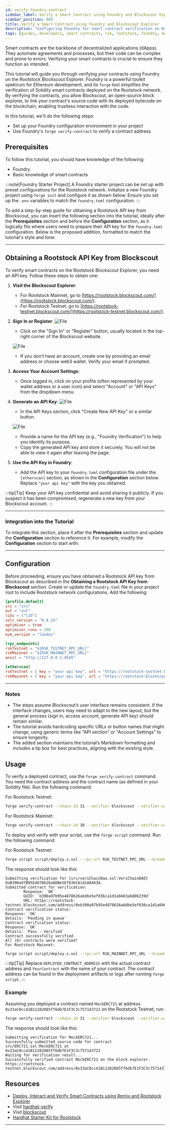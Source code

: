 ```yaml
---
id: verify-foundry-contract
sidebar_label: Verify a Smart Contract using Foundry and Blockscout Explorer
sidebar_position: 400
title: Verify a Smart Contract using Foundry and Blockscout Explorer
description: "Configuring Foundry for smart contract verification on Rootstock"
tags: [guides, developers, smart contracts, rsk, rootstock, foundry, dApps, ethers]
---
```




Smart contracts are the backbone of decentralized applications (dApps). They automate agreements and processes, but their code can be complex and prone to errors. Verifying your smart contracts is crucial to ensure they function as intended.

This tutorial will guide you through verifying your contracts using Foundry on the Rootstock Blockscout Explorer. Foundry is a powerful toolkit spektrum for Ethereum development, and its `forge` tool simplifies the verification of Solidity smart contracts deployed on the Rootstock network. By verifying the contracts, you allow Blockscout, an open-source block explorer, to link your contract's source code with its deployed bytecode on the blockchain, enabling trustless interaction with the code.

In this tutorial, we'll do the following steps:

- Set up your Foundry configuration environment in your project
- Use Foundry's `forge verify-contract` to verify a contract address

## Prerequisites

To follow this tutorial, you should have knowledge of the following:

- Foundry
- Basic knowledge of smart contracts

:::note[Foundry Starter Project]
A Foundry starter project can be set up with preset configurations for the Rootstock network. Initialize a new Foundry project using `forge init` and configure it as shown below. Ensure you set up the `.env` variables to match the `foundry.toml` configuration.
:::

To add a step-by-step guide for obtaining a Rootstock API key from Blockscout, you can insert the following section into the tutorial, ideally after the **Prerequisites** section and before the **Configuration** section, as it logically fits where users need to prepare their API key for the `foundry.toml` configuration. Below is the proposed addition, formatted to match the tutorial's style and tone:

---

## Obtaining a Rootstock API Key from Blockscout

To verify smart contracts on the Rootstock Blockscout Explorer, you need an API key. Follow these steps to obtain one:

1. **Visit the Blockscout Explorer**:
   - For Rootstock Mainnet, go to [https://rootstock.blockscout.com/](https://rootstock.blockscout.com/).
   - For Rootstock Testnet, go to [https://rootstock-testnet.blockscout.com/](https://rootstock-testnet.blockscout.com/).


2. **Sign In or Register**:
![File](./images/login.png)
   - Click on the "Sign In" or "Register" button, usually located in the top-right corner of the Blockscout website.

   ![File](./images/choose.png)
   - If you don’t have an account, create one by providing an email address or choose web3 wallet. Verify your email if prompted.

4. **Access Your Account Settings**:
   - Once logged in, click on your profile (often represented by your wallet address or a user icon) and select "Account" or "API Keys" from the dropdown menu.

5. **Generate an API Key**:
![File](./images/add.png)
   - In the API Keys section, click "Create New API Key" or a similar button.

   ![File](./images/name.png)
   - Provide a name for the API key (e.g., "Foundry Verification") to help you identify its purpose.
   - Copy the generated API key and store it securely. You will not be able to view it again after leaving the page.

6. **Use the API Key in Foundry**:
   - Add the API key to your `foundry.toml` configuration file under the `[etherscan]` section, as shown in the **Configuration** section below. Replace `"your api key"` with the key you obtained.

:::tip[Tip]
Keep your API key confidential and avoid sharing it publicly. If you suspect it has been compromised, regenerate a new key from your Blockscout account.
:::

---

### Integration into the Tutorial

To integrate this section, place it after the **Prerequisites** section and update the **Configuration** section to reference it. For example, modify the **Configuration** section to start with:

---

## Configuration

Before proceeding, ensure you have obtained a Rootstock API key from Blockscout as described in the **Obtaining a Rootstock API Key from Blockscout** section. Create or update the `foundry.toml` file in your project root to include Rootstock network configurations. Add the following:

```toml
[profile.default]
src = "src"
out = "out"
libs = ["lib"]
solc_version = "0.8.24"
optimizer = true
optimizer_runs = 200
evm_version = "london"

[rpc_endpoints]
rskTestnet = "${RSK_TESTNET_RPC_URL}"
rskMainnet = "${RSK_MAINNET_RPC_URL}"
anvil = "http://127.0.0.1:8545"

[etherscan]
rskTestnet = { key = "your api key", url = "https://rootstock-testnet.blockscout.com/api" }
rskMainnet = { key = "your api key", url = "https://rootstock-blockscout.com/api" }
```

---

### Notes
- The steps assume Blockscout’s user interface remains consistent. If the interface changes, users may need to adapt to the new layout, but the general process (sign in, access account, generate API key) should remain similar.
- The tutorial avoids hardcoding specific URLs or button names that might change, using generic terms like "API section" or "Account Settings" to ensure longevity.
- The added section maintains the tutorial’s Markdown formatting and includes a tip box for best practices, aligning with the existing style.

## Usage

To verify a deployed contract, use the `forge verify-contract` command. You need the contract address and the contract name (as defined in your Solidity file). Run the following command:

For Rootstock Testnet:

```bash
forge verify-contract --chain-id 31 --verifier blockscout --verifier-url https://rootstock-testnet.blockscout.com/api DEPLOYED_CONTRACT_ADDRESS src/YourContract.sol:YourContract
```

For Rootstock Mainnet:

```bash
forge verify-contract --chain-id 30 --verifier blockscout --verifier-url https://rootstock.blockscout.com/api DEPLOYED_CONTRACT_ADDRESS src/YourContract.sol:YourContract
```
To deploy and verify with your script, use the `forge script` command. Run the following command:

For Rootstock Testnet:

```bash
forge script script/deploy.s.sol --rpc-url RSK_TESTNET_RPC_URL --broadcast --verify --legacy --evm-version london --verifier-url https://rootstock-testnet.blockscout.com/api --verifier blockscout
```
The response should look like this:

```
Submitting verification for [src/veriChainDao.sol:VeriChainDAO] 0xB390a97B95E4878626a6DBe5Ef836CA1d1A0463A.
Submitted contract for verification:
        Response: `OK`
        GUID: `b390a97b95e4878626a6dbe5ef836ca1d1a0463a6806239d`
        URL: https://rootstock-testnet.blockscout.com/address/0xb390a97b95e4878626a6dbe5ef836ca1d1a0463a
Contract verification status:
Response: `OK`
Details: `Pending in queue`
Contract verification status:
Response: `OK`
Details: `Pass - Verified`
Contract successfully verified
All (6) contracts were verified!
For Rootstock Mainnet:
```

```bash
forge script script/deploy.s.sol --rpc-url RSK_MAINNET_RPC_URL --broadcast --verify --legacy --evm-version london --verifier-url https://rootstock.blockscout.com/api --verifier blockscout
```

:::tip[Tip]
Replace `DEPLOYED_CONTRACT_ADDRESS` with the actual contract address and `YourContract` with the name of your contract. The contract address can be found in the deployment artifacts or logs after running `forge script`.
:::

### Example

Assuming you deployed a contract named `MockERC721` at address `0x33aC0cc41B11282085ff6db7E1F3C3c757143722` on the Rootstock Testnet, run:

```bash
forge verify-contract --chain-id 31 --verifier blockscout --verifier-url https://rootstock-testnet.blockscout.com/api 0x33aC0cc41B11282085ff6db7E1F3C3c757143722 src/ERC721.sol:MockERC721
```

The response should look like this:

```
Submitting verification for MockERC721...
Successfully submitted source code for contract src/ERC721.sol:MockERC721 at 0x33aC0cc41B11282085ff6db7E1F3C3c757143722
Waiting for verification result...
Successfully verified contract MockERC721 on the block explorer.
https://rootstock-testnet.blockscout.com/address/0x33aC0cc41B11282085ff6db7E1F3C3c757143722#code
```

## Resources
- [Deploy, Interact and Verify Smart Contracts using Remix and Rootstock Explorer](/developers/quickstart/remix/)
- Visit [hardhat-verify](https://hardhat.org/hardhat-runner/plugins/nomicfoundation-hardhat-verify#hardhat-verify)
- Visit [blockscout](https://docs.blockscout.com/for-users/verifying-a-smart-contract/hardhat-verification-plugin)
- [Hardhat Starter Kit for Rootstock](https://github.com/rsksmart/rootstock-hardhat-starterkit)
---